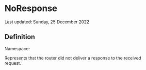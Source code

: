 #  NoResponse
Last updated: Sunday, 25 December 2022

## Definition
Namespace: 

Represents that the router did not deliver a response to the received request.

